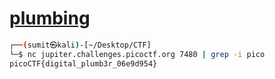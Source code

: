 # [plumbing](https://play.picoctf.org/practice/challenge/48)

```bash
┌──(sumit㉿kali)-[~/Desktop/CTF]
└─$ nc jupiter.challenges.picoctf.org 7480 | grep -i pico 
picoCTF{digital_plumb3r_06e9d954}
```
